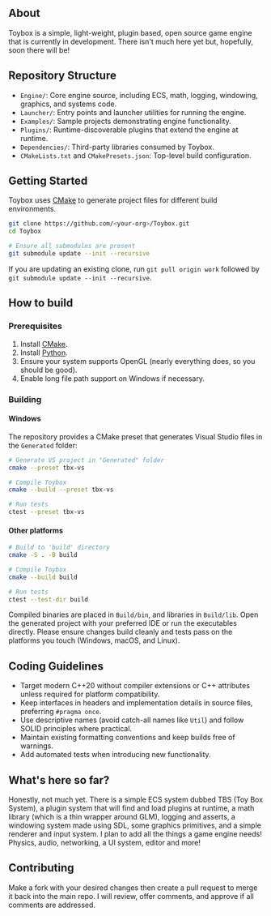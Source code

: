 ## About

Toybox is a simple, light-weight, plugin based, open source game engine that is currently in development.
There isn't much here yet but, hopefully, soon there will be!

## Repository Structure

- `Engine/`: Core engine source, including ECS, math, logging, windowing, graphics, and systems code.
- `Launcher/`: Entry points and launcher utilities for running the engine.
- `Examples/`: Sample projects demonstrating engine functionality.
- `Plugins/`: Runtime-discoverable plugins that extend the engine at runtime.
- `Dependencies/`: Third-party libraries consumed by Toybox.
- `CMakeLists.txt` and `CMakePresets.json`: Top-level build configuration.

## Getting Started

Toybox uses [CMake](https://cmake.org/) to generate project files for different build environments.

```bash
git clone https://github.com/<your-org>/Toybox.git
cd Toybox

# Ensure all submodules are present
git submodule update --init --recursive
```

If you are updating an existing clone, run `git pull origin work` followed by `git submodule update --init --recursive`.

## How to build

### Prerequisites

1. Install [CMake](https://cmake.org/download/).
2. Install [Python](https://www.python.org/downloads/).
3. Ensure your system supports OpenGL (nearly everything does, so you should be good).
4. Enable long file path support on Windows if necessary.

### Building

#### Windows

The repository provides a CMake preset that generates Visual Studio files in the `Generated` folder:

```bash
# Generate VS project in "Generated" folder
cmake --preset tbx-vs

# Compile Toybox
cmake --build --preset tbx-vs

# Run tests
ctest --preset tbx-vs
```

#### Other platforms

```bash
# Build to 'build' directory
cmake -S . -B build

# Compile Toybox
cmake --build build

# Run tests
ctest --test-dir build
```

Compiled binaries are placed in `Build/bin`, and libraries in `Build/lib`. Open the generated project with your preferred IDE or run the executables directly. Please ensure changes build cleanly and tests pass on the platforms you touch (Windows, macOS, and Linux).

## Coding Guidelines

- Target modern C++20 without compiler extensions or C++ attributes unless required for platform compatibility.
- Keep interfaces in headers and implementation details in source files, preferring `#pragma once`.
- Use descriptive names (avoid catch-all names like `Util`) and follow SOLID principles where practical.
- Maintain existing formatting conventions and keep builds free of warnings.
- Add automated tests when introducing new functionality.

## What's here so far?

Honestly, not much yet. There is a simple ECS system dubbed TBS (Toy Box System), a plugin system that will find and load plugins at runtime, a math library (which is a thin wrapper around GLM), logging and asserts, a windowing system made using SDL, some graphics primitives, and a simple renderer and input system. I plan to add all the things a game engine needs! Physics, audio, networking, a UI system, editor and more!

## Contributing

Make a fork with your desired changes then create a pull request to merge it back into the main repo.
I will review, offer comments, and approve if all comments are addressed.

